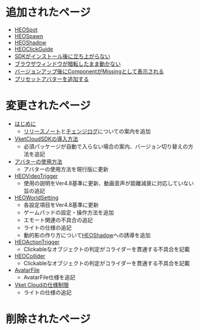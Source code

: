 # 追加されたページ
- [HEOSpot](https://vrhikky.github.io/VketCloudSDK_Documents/4.8/ja/HEOComponents/HEOSpot.html)
- [HEOSpawn](https://vrhikky.github.io/VketCloudSDK_Documents/4.8/ja/HEOComponents/HEOSpawn.html)
- [HEOShadow](https://vrhikky.github.io/VketCloudSDK_Documents/4.8/ja/HEOComponents/HEOShadow.html)
- [HEOClickGuide](https://vrhikky.github.io/VketCloudSDK_Documents/4.8/ja/HEOComponents/HEOClickGuide.html)
- [SDKがインストール後に立ち上がらない](https://vrhikky.github.io/VketCloudSDK_Documents/4.8/ja/troubleshooting/InstallingDeeplink.html)
- [ブラウザウィンドウが暗転したまま動かない](https://vrhikky.github.io/VketCloudSDK_Documents/4.8/ja/troubleshooting/BrowserBlackWindow.html)
- [バージョンアップ後にComponentがMissingとして表示される](https://vrhikky.github.io/VketCloudSDK_Documents/4.8/ja/troubleshooting/MissingComponents.html)
- [プリセットアバターを追加する](https://vrhikky.github.io/VketCloudSDK_Documents/4.8/ja/WorldMakingGuide/PresetAvatar.md)

# 変更されたページ
- [はじめに](https://vrhikky.github.io/VketCloudSDK_Documents/4.8/ja/index.html)
    - [リリースノート](https://vrhikky.github.io/VketCloudSDK_Documents/4.8/ja/releasenote/releasenote-4.8.html)と[チェンジログ](https://vrhikky.github.io/VketCloudSDK_Documents/4.8/ja/changelog/changelog-4.8.html)についての案内を追加
- [VketCloudSDKの導入方法](https://vrhikky.github.io/VketCloudSDK_Documents/4.8/ja/AboutVketCloudSDK/SetupSDK_external.html)
    - 必須パッケージが自動で入らない場合の案内、バージョン切り替えの方法を追記
- [アバターの使用方法](https://vrhikky.github.io/VketCloudSDK_Documents/4.8/ja/AboutVketCloudSDK/SetupAvatar.html)
    - アバターの使用方法を現行版に更新
- [HEOVideoTrigger](https://vrhikky.github.io/VketCloudSDK_Documents/4.8/ja/HEOComponents/HEOVideoTrigger.html)
    - 使用の説明をVer4.8基準に更新、動画音声が距離減衰に対応していない旨の追記
- [HEOWorldSetting](https://vrhikky.github.io/VketCloudSDK_Documents/4.8/ja/HEOComponents/HEOWorldSetting.html)
    - 各設定項目をVer4.8基準に更新
    - ゲームパッドの設定・操作方法を追加
    - エモート関連の不具合の追記
    - ライトの仕様の追記
    - 動的影の作り方について[HEOShadow](https://vrhikky.github.io/VketCloudSDK_Documents/4.8/ja/HEOComponents/HEOShadow.html)への誘導を追加
- [HEOActionTrigger](https://vrhikky.github.io/VketCloudSDK_Documents/4.8/ja/HEOComponents/HEOActionTrigger.html)
    - Clickableなオブジェクトの判定がコライダーを貫通する不具合を記載
- [HEOCollider](https://vrhikky.github.io/VketCloudSDK_Documents/4.8/ja/HEOComponents/HEOCollider.html)
    - Clickableなオブジェクトの判定がコライダーを貫通する不具合を記載
- [AvatarFile](https://vrhikky.github.io/VketCloudSDK_Documents/4.8/ja/WorldMakingGuide/AvatarFile.md)
    - AvatarFile仕様を追記
- [Vket Cloudの仕様制限](https://vrhikky.github.io/VketCloudSDK_Documents/4.8/ja/WorldMakingGuide/UnityGuidelines.html)
    - ライトの仕様の追記

# 削除されたページ
